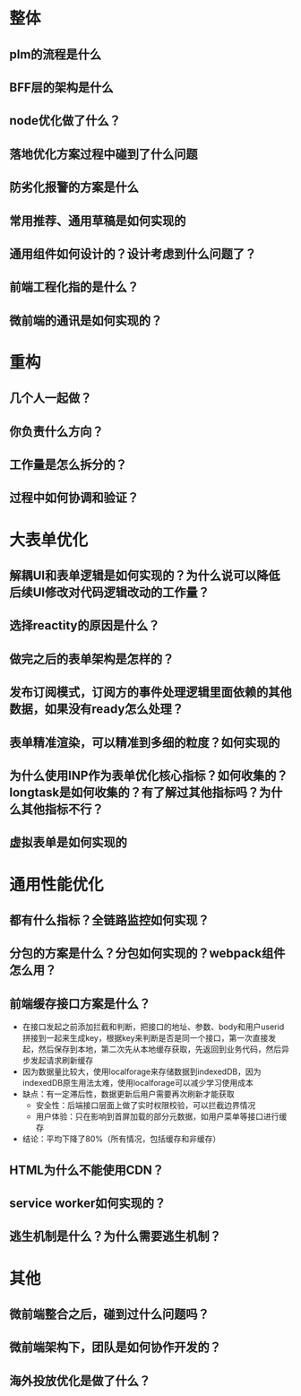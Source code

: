 # 整体
## plm的流程是什么
## BFF层的架构是什么
## node优化做了什么？
## 落地优化方案过程中碰到了什么问题
## 防劣化报警的方案是什么
## 常用推荐、通用草稿是如何实现的
## 通用组件如何设计的？设计考虑到什么问题了？
## 前端工程化指的是什么？
## 微前端的通讯是如何实现的？

# 重构
## 几个人一起做？
## 你负责什么方向？
## 工作量是怎么拆分的？
## 过程中如何协调和验证？

# 大表单优化
## 解耦UI和表单逻辑是如何实现的？为什么说可以降低后续UI修改对代码逻辑改动的工作量？
## 选择reactity的原因是什么？
## 做完之后的表单架构是怎样的？
## 发布订阅模式，订阅方的事件处理逻辑里面依赖的其他数据，如果没有ready怎么处理？
## 表单精准渲染，可以精准到多细的粒度？如何实现的
## 为什么使用INP作为表单优化核心指标？如何收集的？longtask是如何收集的？有了解过其他指标吗？为什么其他指标不行？
## 虚拟表单是如何实现的

# 通用性能优化
## 都有什么指标？全链路监控如何实现？
## 分包的方案是什么？分包如何实现的？webpack组件怎么用？

## 前端缓存接口方案是什么？
- 在接口发起之前添加拦截和判断，把接口的地址、参数、body和用户userid拼接到一起来生成key，根据key来判断是否是同一个接口，第一次直接发起，然后保存到本地，第二次先从本地缓存获取，先返回到业务代码，然后异步发起请求刷新缓存
- 因为数据量比较大，使用localforage来存储数据到indexedDB，因为indexedDB原生用法太难，使用localforage可以减少学习使用成本
- 缺点：有一定滞后性，数据更新后用户需要再次刷新才能获取
    - 安全性：后端接口层面上做了实时权限校验，可以拦截边界情况
    - 用户体验：只在影响到首屏加载的部分元数据，如用户菜单等接口进行缓存
- 结论：平均下降了80%（所有情况，包括缓存和非缓存）

## HTML为什么不能使用CDN？
## service worker如何实现的？
## 逃生机制是什么？为什么需要逃生机制？

# 其他
## 微前端整合之后，碰到过什么问题吗？
## 微前端架构下，团队是如何协作开发的？
## 海外投放优化是做了什么？

